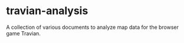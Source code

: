 # travian-analysis
A collection of various documents to analyze map data for the browser game Travian.

